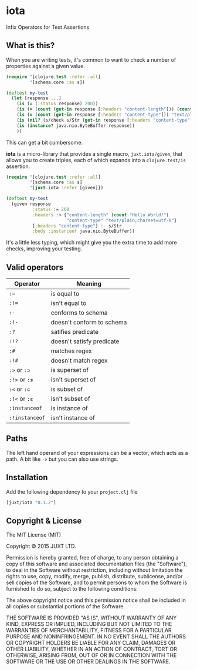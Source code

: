 # iota

Infix Operators for Test Assertions

## What is this?

When you are writing tests, it's common to want to check a number of properties against a given value.

```clojure
(require '[clojure.test :refer :all]
         '[schema.core :as s])

(deftest my-test
  (let [response ...]
    (is (= (:status response) 200))
    (is (= (count (get-in response [:headers "content-length"])) (count "Hello World!")))
    (is (= (count (get-in response [:headers "content-type"])) "text/plain;charset=utf-8"))
    (is (nil? (s/check s/Str (get-in response [:headers "content-type"]))))
    (is (instance? java.nio.ByteBuffer response))
    ))
```

This can get a bit cumbersome.

__iota__ is a micro-library that provides a single macro, `juxt.iota/given`, that allows you to create triples, each of which expands into a `clojure.test/is` assertion.

```clojure
(require '[clojure.test :refer :all]
         '[schema.core :as s]
         '[juxt.iota :refer [given]])

(deftest my-test
  (given response
          :status := 200
          :headers :⊃ {"content-length" (count "Hello World!")
                       "content-type" "text/plain;charset=utf-8"}
          [:headers "content-type"] :- s/Str
          :body :instanceof java.nio.ByteBuffer))
```

It's a little less typing, which might give you the extra time to add more checks, improving your testing.

## Valid operators

Operator       | Meaning
---------------|-------------------
`:=`           | is equal to
`:!=`          | isn't equal to
`:-`           | conforms to schema
`:!-`          | doesn't conform to schema
`:?`           | satifies predicate
`:!?`          | doesn't satisfy predicate
`:#`           | matches regex
`:!#`          | doesn't match regex
`:>` or `:⊃`   | is superset of
`:!>` or `:⊅`  | isn't superset of
`:<` or `:⊂`   | is subset of
`:!<` or `:⊄`  | isn't subset of
`:instanceof`  | is instance of
`:!instanceof` | isn't instance of

## Paths

The left hand operand of your expressions can be a vector, which acts as a path. A bit like `->` but you can also use strings.

## Installation

Add the following dependency to your `project.clj` file

```clojure
[juxt/iota "0.1.2"]
```

## Copyright & License

The MIT License (MIT)

Copyright © 2015 JUXT LTD.

Permission is hereby granted, free of charge, to any person obtaining a copy of this software and associated documentation files (the "Software"), to deal in the Software without restriction, including without limitation the rights to use, copy, modify, merge, publish, distribute, sublicense, and/or sell copies of the Software, and to permit persons to whom the Software is furnished to do so, subject to the following conditions:

The above copyright notice and this permission notice shall be included in all copies or substantial portions of the Software.

THE SOFTWARE IS PROVIDED "AS IS", WITHOUT WARRANTY OF ANY KIND, EXPRESS OR IMPLIED, INCLUDING BUT NOT LIMITED TO THE WARRANTIES OF MERCHANTABILITY, FITNESS FOR A PARTICULAR PURPOSE AND NONINFRINGEMENT. IN NO EVENT SHALL THE AUTHORS OR COPYRIGHT HOLDERS BE LIABLE FOR ANY CLAIM, DAMAGES OR OTHER LIABILITY, WHETHER IN AN ACTION OF CONTRACT, TORT OR OTHERWISE, ARISING FROM, OUT OF OR IN CONNECTION WITH THE SOFTWARE OR THE USE OR OTHER DEALINGS IN THE SOFTWARE.
